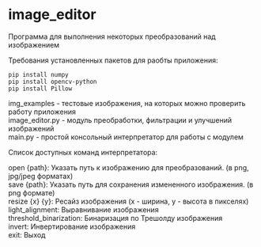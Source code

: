 # image_editor

Программа для выполнения некоторых преобразований над изображением

Требования установленных пакетов для раобты приложения:

``pip install numpy``<br/>
``pip install opencv-python``<br/>
``pip install Pillow``<br/>

img_examples - тестовые изображения, на которых можно проверить работу приложения<br/>
image_editor.py - модуль преобработки, фильтрации и улучшений изображений<br/>
main.py - простой консольный интерпретатор для работы с модулем

Список доступных команд интерпретатора:

open {path}: Указать путь к изображению для преобразований. (в png, jpg/jpeg форматах)<br/>
save {path}: Указать путь для сохранения измененного изображения. (в png формате)<br/>
resize {x} {y}: Ресайз изображения (x - ширина, y - высота в пикселях)<br/>
light_alignment: Выравнивание изображения<br/>
threshold_binarization: Бинаризация по Трешолду изображения<br/>
invert: Инвертирование изображения<br/>
exit: Выход
